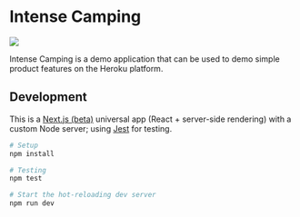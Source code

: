 # Intense Camping

![](http://d.pr/i/4YvcIE)

Intense Camping is a demo application that can be used to demo simple product features on the Heroku platform. 

## Development

This is a [Next.js (beta)](https://github.com/zeit/next.js/tree/2.0.0-beta.39) universal app (React + server-side rendering) with a custom Node server; using [Jest](http://facebook.github.io/jest/) for testing.

```bash
# Setup
npm install

# Testing
npm test

# Start the hot-reloading dev server
npm run dev
```
